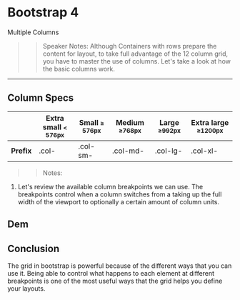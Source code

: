 <!-- .slide: data-state="title" -->
# Bootstrap 4
Multiple Columns

> > Speaker Notes:
Although Containers with rows prepare the content for layout, to take full advantage of the 12 column grid, you have to master the use of columns. Let's take a look at how the basic columns work.

---

## Column Specs

| |  Extra small <small>< 576px</small> | Small <small> ≥ 576px</small> | Medium <small>≥768px</small> | Large <small>≥992px</small> | Extra large <small>≥1200px</small> |
|---|---|---|---|---|---|
| **Prefix**	| .col- | .col-sm- | .col-md- | .col-lg- | .col-xl- |

> > Notes: 
1. Let's review the available column breakpoints we can use. The breakpoints control when a column switches from a taking up the full width of the viewport to optionally a certain amount of column units.
 
## Dem

## Conclusion
The grid in bootstrap is powerful because of the different ways that you can use it. Being able to control what happens to each element at different breakpoints is one of the most useful ways that the grid helps you define your layouts.